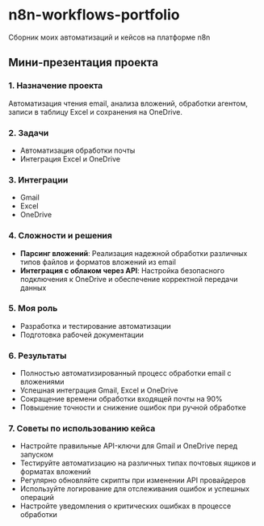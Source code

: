 # n8n-workflows-portfolio
Сборник моих автоматизаций и кейсов на платформе n8n

## Мини-презентация проекта

### 1. Назначение проекта
Автоматизация чтения email, анализа вложений, обработки агентом, записи в таблицу Excel и сохранения на OneDrive.

### 2. Задачи
- Автоматизация обработки почты
- Интеграция Excel и OneDrive

### 3. Интеграции
- Gmail
- Excel
- OneDrive

### 4. Сложности и решения
- **Парсинг вложений**: Реализация надежной обработки различных типов файлов и форматов вложений из email
- **Интеграция с облаком через API**: Настройка безопасного подключения к OneDrive и обеспечение корректной передачи данных

### 5. Моя роль
- Разработка и тестирование автоматизации
- Подготовка рабочей документации

### 6. Результаты
- Полностью автоматизированный процесс обработки email с вложениями
- Успешная интеграция Gmail, Excel и OneDrive
- Сокращение времени обработки входящей почты на 90%
- Повышение точности и снижение ошибок при ручной обработке

### 7. Советы по использованию кейса
- Настройте правильные API-ключи для Gmail и OneDrive перед запуском
- Тестируйте автоматизацию на различных типах почтовых ящиков и форматах вложений
- Регулярно обновляйте скрипты при изменении API провайдеров
- Используйте логирование для отслеживания ошибок и успешных операций
- Настройте уведомления о критических ошибках в процессе обработки
